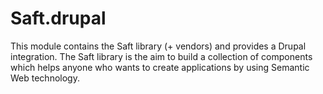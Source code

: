 # Saft.drupal
This module contains the Saft library (+ vendors) and provides a Drupal integration. The Saft library is the aim to build a collection of components which helps anyone who wants to create applications by using Semantic Web technology.
